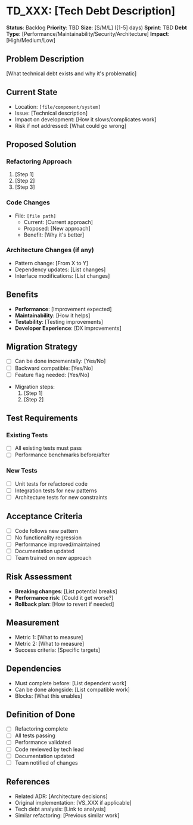 # TD_XXX: [Tech Debt Description]

**Status**: Backlog
**Priority**: TBD
**Size**: [S/M/L] ([1-5] days)
**Sprint**: TBD
**Debt Type**: [Performance/Maintainability/Security/Architecture]
**Impact**: [High/Medium/Low]

## Problem Description
[What technical debt exists and why it's problematic]

## Current State
- Location: `[file/component/system]`
- Issue: [Technical description]
- Impact on development: [How it slows/complicates work]
- Risk if not addressed: [What could go wrong]

## Proposed Solution

### Refactoring Approach
1. [Step 1]
2. [Step 2]
3. [Step 3]

### Code Changes
- File: `[file path]`
  - Current: [Current approach]
  - Proposed: [New approach]
  - Benefit: [Why it's better]

### Architecture Changes (if any)
- Pattern change: [From X to Y]
- Dependency updates: [List changes]
- Interface modifications: [List changes]

## Benefits
- **Performance**: [Improvement expected]
- **Maintainability**: [How it helps]
- **Testability**: [Testing improvements]
- **Developer Experience**: [DX improvements]

## Migration Strategy
- [ ] Can be done incrementally: [Yes/No]
- [ ] Backward compatible: [Yes/No]
- [ ] Feature flag needed: [Yes/No]
- Migration steps:
  1. [Step 1]
  2. [Step 2]

## Test Requirements

### Existing Tests
- [ ] All existing tests must pass
- [ ] Performance benchmarks before/after

### New Tests
- [ ] Unit tests for refactored code
- [ ] Integration tests for new patterns
- [ ] Architecture tests for new constraints

## Acceptance Criteria
- [ ] Code follows new pattern
- [ ] No functionality regression
- [ ] Performance improved/maintained
- [ ] Documentation updated
- [ ] Team trained on new approach

## Risk Assessment
- **Breaking changes**: [List potential breaks]
- **Performance risk**: [Could it get worse?]
- **Rollback plan**: [How to revert if needed]

## Measurement
- Metric 1: [What to measure]
- Metric 2: [What to measure]
- Success criteria: [Specific targets]

## Dependencies
- Must complete before: [List dependent work]
- Can be done alongside: [List compatible work]
- Blocks: [What this enables]

## Definition of Done
- [ ] Refactoring complete
- [ ] All tests passing
- [ ] Performance validated
- [ ] Code reviewed by tech lead
- [ ] Documentation updated
- [ ] Team notified of changes

## References
- Related ADR: [Architecture decisions]
- Original implementation: [VS_XXX if applicable]
- Tech debt analysis: [Link to analysis]
- Similar refactoring: [Previous similar work]